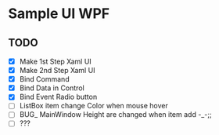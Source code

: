 # Sample UI WPF

## TODO

- [x] Make 1st Step Xaml UI 
- [x] Make 2nd Step Xaml UI 
- [x] Bind Command
- [x] Bind Data in Control
- [x] Bind Event Radio button
- [ ] ListBox item change Color when mouse hover
- [ ] BUG_ MainWindow Height are changed when item add -_-;;
- [ ] ???
